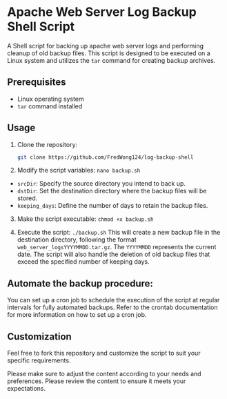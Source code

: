 # Apache Web Server Log Backup Shell Script

A Shell script for backing up apache web server logs and performing cleanup of old backup files. This script is designed to be executed on a Linux system and utilizes the `tar` command for creating backup archives.

## Prerequisites

- Linux operating system
- `tar` command installed

## Usage
1. Clone the repository:

   ```bash
   git clone https://github.com/FredWong124/log-backup-shell 
2. Modify the script variables:
`nano backup.sh`

- `srcDir`: Specify the source directory you intend to back up.
- `dstDir`: Set the destination directory where the backup files will be stored.
- `keeping_days`: Define the number of days to retain the backup files.

3. Make the script executable:
 `chmod +x backup.sh`

 4. Execute the script:
 `./backup.sh`
 This will create a new backup file in the destination directory, following the format `web_server_logsYYYYMMDD.tar.gz`. The `YYYYMMDD` represents the current date. The script will also handle the deletion of old backup files that exceed the specified number of keeping days.


## Automate the backup procedure:

You can set up a cron job to schedule the execution of the script at regular intervals for fully automated backups. Refer to the crontab documentation for more information on how to set up a cron job.

## Customization
Feel free to fork this repository and customize the script to suit your specific requirements.

Please make sure to adjust the content according to your needs and preferences.
Please review the content to ensure it meets your expectations.
